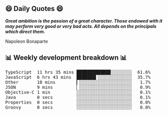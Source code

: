 ## 😄 Daily Quotes 😄

_**Great ambition is the passion of a great character. Those endowed with it may perform very good or very bad acts. All depends on the principals which direct them.**_

Napoleon Bonaparte



## 📊 Weekly development breakdown 📊

<pre>TypeScript  11 hrs 35 mins ████████████▉░░░░░░░░  61.6%
JavaScript  6 hrs 43 mins  ███████▍░░░░░░░░░░░░░  35.7%
Other       18 mins        ▎░░░░░░░░░░░░░░░░░░░░   1.7%
JSON        9 mins         ▏░░░░░░░░░░░░░░░░░░░░   0.9%
Objective-C 1 min          ░░░░░░░░░░░░░░░░░░░░░   0.1%
Java        0 secs         ░░░░░░░░░░░░░░░░░░░░░   0.1%
Properties  0 secs         ░░░░░░░░░░░░░░░░░░░░░   0.0%
Groovy      0 secs         ░░░░░░░░░░░░░░░░░░░░░   0.0%</pre>